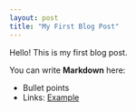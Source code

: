 ```yaml
---
layout: post
title: "My First Blog Post"
---
```


Hello! This is my first blog post.  

You can write **Markdown** here:

- Bullet points  
- Links: [Example](https://example.com)
